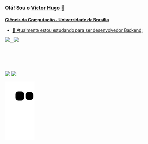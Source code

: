 ### Olá! Sou o <a href='https://github.com/victorhugomr'>Victor Hugo 👋
  #### Ciência da Computação - Universidade de Brasilia
- 🌱 Atualmente estou estudando para ser desenvolvedor Backend;
   
<img height="180em" src="https://github-readme-stats.vercel.app/api?username=victorhugomr&show_icons=true&theme=midnight-purple&include_all_commits=true&count_private=true"/> &nbsp;
<img height="180em" src="https://github-readme-stats.vercel.app/api/top-langs/?username=victorhugomr&layout=demo&langs_count=7&theme=midnight-purple"/>

##
<div style="display: inline_block"> <br>
<!--
<img align="center" alt="Js" height="40" width="40" src="https://raw.githubusercontent.com/devicons/devicon/master/icons/javascript/javascript-plain.svg">
-->
</div>
   
##  
<div style="display: inline_block"> <br>
  <a href = "mailto:victorhugo_mr@live.com"><img src="https://img.shields.io/badge/-Gmail-%23333?style=for-the-badge&logo=gmail&logoColor=white" target="_blank"></a>
  <a href="https://www.linkedin.com/in/victorhugomr/" target="_blank"><img src="https://img.shields.io/badge/-LinkedIn-%230077B5?style=for-the-badge&logo=linkedin&logoColor=white" target="_blank"></a> 

  ![Snake animation](https://github.com/rafaballerini/rafaballerini/blob/output/github-contribution-grid-snake.svg)
</div>

<!--
**victorhugomr/victorhugomr** is a ✨ _special_ ✨ repository because its `README.md` (this file) appears on your GitHub profile.

Here are some ideas to get you started:

- 🔭 I’m currently working on ...
- 🌱 I’m currently learning ...
- 👯 I’m looking to collaborate on ...
- 🤔 I’m looking for help with ...
- 💬 Ask me about ...
- 📫 How to reach me: ...
- 😄 Pronouns: ...
- ⚡ Fun fact: ...
-->
